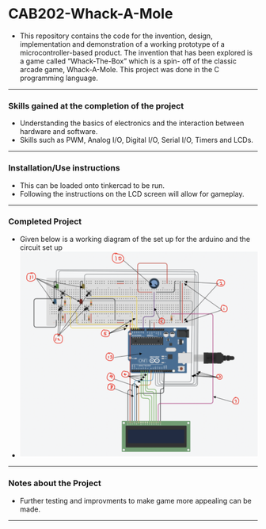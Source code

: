 # CAB202-Whack-A-Mole

- This repository contains the code for the invention, design, implementation and demonstration of a working prototype of a microcontroller-based product. The invention that has been explored is a game called “Whack-The-Box” which is a spin- off of the classic arcade game, Whack-A-Mole. This project was done in the C programming language.
---
### Skills gained at the completion of the project
- Understanding the basics of electronics and the interaction between hardware and software.
- Skills such as PWM, Analog I/O, Digital I/O, Serial I/O, Timers and LCDs.
---
### Installation/Use instructions
-   This can be loaded onto tinkercad to be run.
-   Following the instructions on the LCD screen will allow for gameplay.
---
### Completed Project
- Given below is a working diagram of the set up for the arduino and the circuit set up
- ![](microcontroller.png)
---
### Notes about the Project
- Further testing and improvments to make game more appealing can be made.
---
